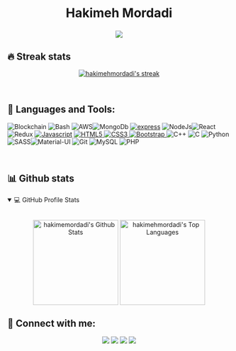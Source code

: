 
<h1 align="center">Hakimeh Mordadi</h1>
<h3 align="center"><img src="https://readme-typing-svg.herokuapp.com?center=true&vCenter=true&lines=Blockchain+%26+Web+Developer"></h3>

## 🔥 Streak stats
<p align="center">
  <a href="https://github.com/hakimehmordadi">
    <img  alt="hakimehmordadi's streak" src="https://github-readme-streak-stats.herokuapp.com/?user=hakimehmordadi&theme=highcontrast&hide_border=true"/>
  </a>
</p>
</br>

## 🚀 Languages and Tools:
<p align="left"> <img src="https://img.icons8.com/fluency/48/000000/blockchain.png" alt="Blockchain"/>
  <img src="https://img.icons8.com/plasticine/52/000000/bash.png" alt="Bash"/>
  <img src="https://img.icons8.com/color/48/000000/amazon-web-services.png" alt="AWS"/><img src="https://img.icons8.com/color/48/000000/mongodb.png" alt="MongoDb"/>
  <a href="https://expressjs.com" target="_blank"><img src="https://img.shields.io/badge/express.js-%23404d59.svg?style=for-the-badge&logo=express&logoColor=%2361DAFB" alt="express"/></a>
  <img src="https://img.icons8.com/color/48/000000/nodejs.png" alt="NodeJs"/><img src="https://img.icons8.com/plasticine/48/000000/react.png" alt="React"/>
  <img src="https://img.icons8.com/color/48/000000/redux.png" alt="Redux"/>
  <a href="https://developer.mozilla.org/en-US/docs/Web/JavaScript" target="_blank"> <img src="https://img.icons8.com/color/48/000000/javascript.png" alt="Javascript"/></a> 
  <a href="https://www.w3.org/html/" target="_blank"> <img src="https://img.icons8.com/color/48/000000/html-5.png" alt="HTML5"/> </a> 
  <a href="https://www.w3schools.com/css/" target="_blank"> <img src="https://img.icons8.com/color/48/000000/css3.png" alt="CSS3"/> </a> 
  <a href="https://getbootstrap.com" target="_blank"> <img src="https://img.icons8.com/color/48/000000/bootstrap.png" alt="Bootstrap"/> </a> 
  <img src="https://img.icons8.com/color/48/000000/c-plus-plus-logo.png" alt="C++"/>
  <img src="https://img.icons8.com/color/48/000000/c-programming.png" alt="C"/>
  <img src="https://img.icons8.com/color/48/000000/python--v1.png" alt="Python"/>
  <img src="https://img.icons8.com/color/48/000000/sass.png" alt="SASS"/><img src="https://img.icons8.com/color/48/000000/material-ui.png" alt="Material-UI"/>
  <img src="https://img.icons8.com/color/48/000000/git.png" alt="Git"/>
  <img src="https://img.icons8.com/color/48/000000/mysql-logo.png" alt="MySQL"/>
  <img src="https://img.icons8.com/officel/40/000000/php-logo.png" alt="PHP"/> 
</p>

</br>

## 📊 Github stats
<details open=""> 
  <summary>💻 GitHub Profile Stats</summary>
  <br/>
  <p align="center">
    <a href="https://www.linkedin.com/in/h-mordadi/"><img align="center" alt="hakimemordadi's Github Stats" src="https://github-readme-stats.vercel.app/api/?username=hakimehmordadi&show_icons=true&count_private=true&theme=highcontrast" height="192px"/></a>
  <a href="https://www.linkedin.com/in/h-mordadi/"><img align="center" height="192px" alt="hakimehmordadi's Top Languages" src="https://github-readme-stats.vercel.app/api/top-langs/?username=hakimehmordadi&langs_count=20&layout=compact&theme=highcontrast&hide_border=true" /></a>
  <br/>
  </p>
 
</details>

<!--social-->
## 🙋‍ Connect with me:
<p align="center">
<a href="mailto:golnarmordadi@gmail.com"><img src="https://img.shields.io/badge/Gmail-D14836?style=for-the-badge&logo=gmail&logoColor=white"/></a>
<a href = "https://www.linkedin.com/in/h-mordadi/" target= "_blank"><img src="https://img.shields.io/badge/linkedin-%230077B5.svg?style=for-the-badge&logo=linkedin&logoColor=white"/></a>
<a href ="https://github.com/hakimehmordadi"><img src="https://img.shields.io/badge/github-%23121011.svg?style=for-the-badge&logo=github&logoColor=white"/></a>
<a href="https://wa.me/40732882520"><img src="https://img.shields.io/badge/WhatsApp-25D366?style=for-the-badge&logo=whatsapp&logoColor=white"/></a>
</p>
